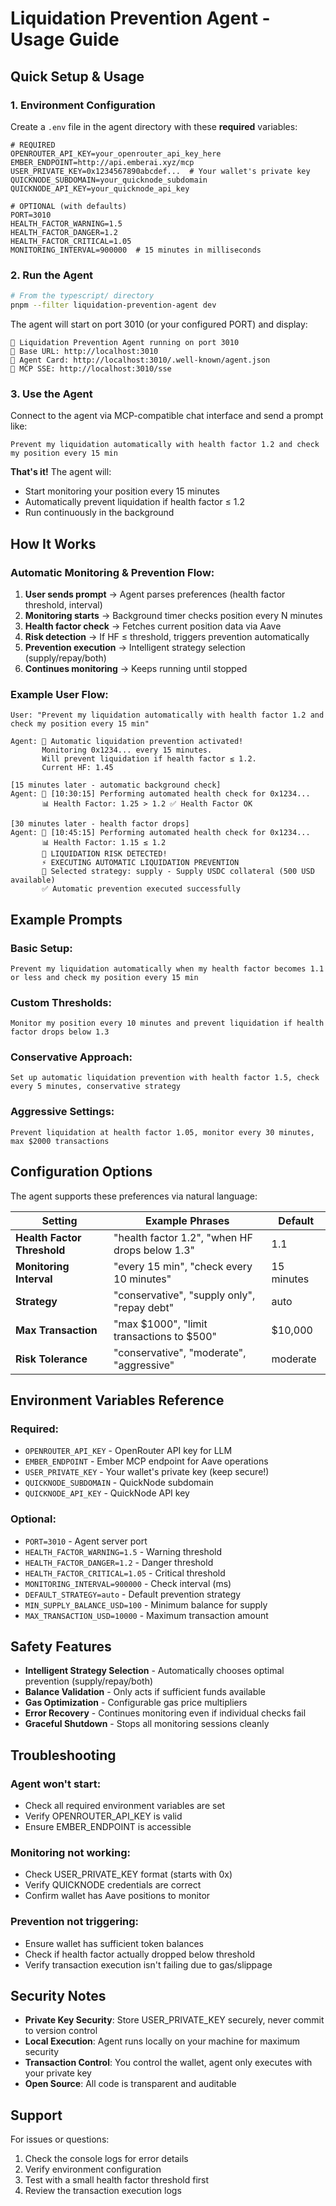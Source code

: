 # Liquidation Prevention Agent - Usage Guide

## Quick Setup & Usage

### 1. **Environment Configuration**

Create a `.env` file in the agent directory with these **required** variables:

```env
# REQUIRED
OPENROUTER_API_KEY=your_openrouter_api_key_here
EMBER_ENDPOINT=http://api.emberai.xyz/mcp
USER_PRIVATE_KEY=0x1234567890abcdef...  # Your wallet's private key
QUICKNODE_SUBDOMAIN=your_quicknode_subdomain
QUICKNODE_API_KEY=your_quicknode_api_key

# OPTIONAL (with defaults)
PORT=3010
HEALTH_FACTOR_WARNING=1.5
HEALTH_FACTOR_DANGER=1.2
HEALTH_FACTOR_CRITICAL=1.05
MONITORING_INTERVAL=900000  # 15 minutes in milliseconds
```

### 2. **Run the Agent**

```bash
# From the typescript/ directory
pnpm --filter liquidation-prevention-agent dev
```

The agent will start on port 3010 (or your configured PORT) and display:
```
🚀 Liquidation Prevention Agent running on port 3010
📍 Base URL: http://localhost:3010
🤖 Agent Card: http://localhost:3010/.well-known/agent.json
🔌 MCP SSE: http://localhost:3010/sse
```

### 3. **Use the Agent**

Connect to the agent via MCP-compatible chat interface and send a prompt like:

```
Prevent my liquidation automatically with health factor 1.2 and check my position every 15 min
```

**That's it!** The agent will:
- Start monitoring your position every 15 minutes
- Automatically prevent liquidation if health factor ≤ 1.2
- Run continuously in the background

## How It Works

### **Automatic Monitoring & Prevention Flow:**

1. **User sends prompt** → Agent parses preferences (health factor threshold, interval)
2. **Monitoring starts** → Background timer checks position every N minutes
3. **Health factor check** → Fetches current position data via Aave
4. **Risk detection** → If HF ≤ threshold, triggers prevention automatically
5. **Prevention execution** → Intelligent strategy selection (supply/repay/both)
6. **Continues monitoring** → Keeps running until stopped

### **Example User Flow:**

```
User: "Prevent my liquidation automatically with health factor 1.2 and check my position every 15 min"

Agent: 🤖 Automatic liquidation prevention activated! 
       Monitoring 0x1234... every 15 minutes. 
       Will prevent liquidation if health factor ≤ 1.2. 
       Current HF: 1.45

[15 minutes later - automatic background check]
Agent: 🔄 [10:30:15] Performing automated health check for 0x1234...
       📊 Health Factor: 1.25 > 1.2 ✅ Health Factor OK

[30 minutes later - health factor drops]
Agent: 🔄 [10:45:15] Performing automated health check for 0x1234...
       📊 Health Factor: 1.15 ≤ 1.2 
       🚨 LIQUIDATION RISK DETECTED!
       ⚡ EXECUTING AUTOMATIC LIQUIDATION PREVENTION
       🎯 Selected strategy: supply - Supply USDC collateral (500 USD available)
       ✅ Automatic prevention executed successfully
```

## Example Prompts

### **Basic Setup:**
```
Prevent my liquidation automatically when my health factor becomes 1.1 or less and check my position every 15 min
```

### **Custom Thresholds:**
```
Monitor my position every 10 minutes and prevent liquidation if health factor drops below 1.3
```

### **Conservative Approach:**
```
Set up automatic liquidation prevention with health factor 1.5, check every 5 minutes, conservative strategy
```

### **Aggressive Settings:**
```
Prevent liquidation at health factor 1.05, monitor every 30 minutes, max $2000 transactions
```

## Configuration Options

The agent supports these preferences via natural language:

| Setting | Example Phrases | Default |
|---------|----------------|---------|
| **Health Factor Threshold** | "health factor 1.2", "when HF drops below 1.3" | 1.1 |
| **Monitoring Interval** | "every 15 min", "check every 10 minutes" | 15 minutes |
| **Strategy** | "conservative", "supply only", "repay debt" | auto |
| **Max Transaction** | "max $1000", "limit transactions to $500" | $10,000 |
| **Risk Tolerance** | "conservative", "moderate", "aggressive" | moderate |

## Environment Variables Reference

### **Required:**
- `OPENROUTER_API_KEY` - OpenRouter API key for LLM
- `EMBER_ENDPOINT` - Ember MCP endpoint for Aave operations
- `USER_PRIVATE_KEY` - Your wallet's private key (keep secure!)
- `QUICKNODE_SUBDOMAIN` - QuickNode subdomain
- `QUICKNODE_API_KEY` - QuickNode API key

### **Optional:**
- `PORT=3010` - Agent server port
- `HEALTH_FACTOR_WARNING=1.5` - Warning threshold
- `HEALTH_FACTOR_DANGER=1.2` - Danger threshold  
- `HEALTH_FACTOR_CRITICAL=1.05` - Critical threshold
- `MONITORING_INTERVAL=900000` - Check interval (ms)
- `DEFAULT_STRATEGY=auto` - Default prevention strategy
- `MIN_SUPPLY_BALANCE_USD=100` - Minimum balance for supply
- `MAX_TRANSACTION_USD=10000` - Maximum transaction amount

## Safety Features

- **Intelligent Strategy Selection** - Automatically chooses optimal prevention (supply/repay/both)
- **Balance Validation** - Only acts if sufficient funds available
- **Gas Optimization** - Configurable gas price multipliers
- **Error Recovery** - Continues monitoring even if individual checks fail
- **Graceful Shutdown** - Stops all monitoring sessions cleanly

## Troubleshooting

### **Agent won't start:**
- Check all required environment variables are set
- Verify OPENROUTER_API_KEY is valid
- Ensure EMBER_ENDPOINT is accessible

### **Monitoring not working:**
- Check USER_PRIVATE_KEY format (starts with 0x)
- Verify QUICKNODE credentials are correct
- Confirm wallet has Aave positions to monitor

### **Prevention not triggering:**
- Ensure wallet has sufficient token balances
- Check if health factor actually dropped below threshold
- Verify transaction execution isn't failing due to gas/slippage

## Security Notes

- **Private Key Security**: Store USER_PRIVATE_KEY securely, never commit to version control
- **Local Execution**: Agent runs locally on your machine for maximum security
- **Transaction Control**: You control the wallet, agent only executes with your private key
- **Open Source**: All code is transparent and auditable

## Support

For issues or questions:
1. Check the console logs for error details
2. Verify environment configuration
3. Test with a small health factor threshold first
4. Review the transaction execution logs 
